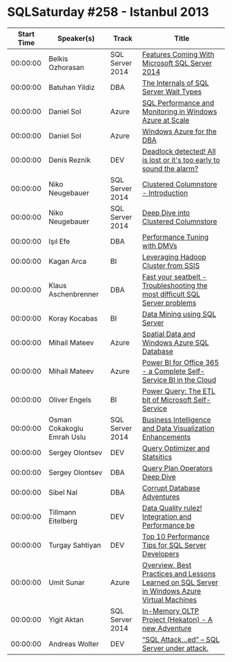 # SQLSaturday #258 - Istanbul 2013
Start Time|Speaker(s)|Track|Title
---|---|---|---
00:00:00|Belkis Ozhorasan|SQL Server 2014|[Features Coming With Microsoft SQL Server 2014](10200.md)
00:00:00|Batuhan Yildiz|DBA|[The Internals of SQL Server Wait Types](11137.md)
00:00:00|Daniel Sol|Azure|[SQL Performance and Monitoring in Windows Azure at Scale](12181.md)
00:00:00|Daniel Sol|Azure|[Windows Azure for the DBA](12182.md)
00:00:00|Denis Reznik|DEV|[Deadlock detected! All is lost or it's too early to sound the alarm?](13094.md)
00:00:00|Niko Neugebauer|SQL Server 2014|[Clustered Columnstore - Introduction](15357.md)
00:00:00|Niko Neugebauer|SQL Server 2014|[Deep Dive into Clustered Columnstore](15358.md)
00:00:00|Işıl Efe|DBA|[Performance Tuning with DMVs](15432.md)
00:00:00|Kagan Arca|BI|[Leveraging Hadoop Cluster from SSIS](17830.md)
00:00:00|Klaus Aschenbrenner|DBA|[Fast your seatbelt - Troubleshooting the most difficult SQL Server problems](18474.md)
00:00:00|Koray Kocabas|BI|[Data Mining using SQL Server](18805.md)
00:00:00|Mihail Mateev|Azure|[Spatial Data and Windows Azure SQL Database](20297.md)
00:00:00|Mihail Mateev|Azure|[Power BI for Office 365 -  a Complete Self-Service BI in the Cloud](20298.md)
00:00:00|Oliver Engels|BI|[Power Query: The ETL bit of Microsoft Self-Service](21535.md)
00:00:00|Osman Cokakoglu Emrah Uslu|SQL Server 2014|[Business Intelligence and Data Visualization Enhancements](21597.md)
00:00:00|Sergey Olontsev|DEV|[Query Optimizer and Statsitics](24350.md)
00:00:00|Sergey Olontsev|DBA|[Query Plan Operators Deep Dive](24351.md)
00:00:00|Sibel Nal|DBA|[Corrupt Database Adventures](24426.md)
00:00:00|Tillmann Eitelberg|DEV|[Data Quality rulez! Integration and Performance be](25950.md)
00:00:00|Turgay Sahtiyan|DEV|[Top 10 Performance Tips for SQL Server Developers](27136.md)
00:00:00|Umit Sunar|Azure|[Overview, Best Practices and Lessons Learned on SQL Server in Windows Azure Virtual Machines](27178.md)
00:00:00|Yigit Aktan|SQL Server 2014|[In-Memory OLTP Project (Hekaton) - A new Adventure](28280.md)
00:00:00|Andreas Wolter|DEV|[“SQL Attack…ed” – SQL Server under attack.](8798.md)
